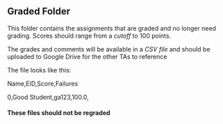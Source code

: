 ## Graded Folder

This folder contains the assignments that are graded and no longer need grading. Scores should range from a <i>cutoff</i> to 100 points. 

The grades and comments will be available in a <i>CSV file </i> and should be uploaded to Google Drive for the other TAs to reference

The file looks like this: 

Name,EID,Score,Failures

0,Good Student,ga123,100.0,

#### These files should not be regraded